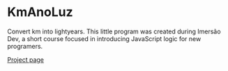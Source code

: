 # KmAnoLuz
 Convert km into lightyears. This little program was created during Imersão Dev, a short course focused in introducing JavaScript logic for new programers.
 
 [Project page](https://marianazancheta.github.io/KmAnoLuz/)
